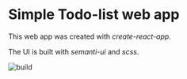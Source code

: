 # Simple Todo-list web app

This web app was created with _create-react-app_.

The UI is built with _semanti-ui_ and _scss_.

![build](https://github.com/Yoncity/simple-todo-list/actions/workflows/node.js.yml/badge.svg)

